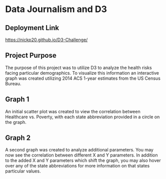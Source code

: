 # Data Journalism and D3

## Deployment Link
https://nickp20.github.io/D3-Challenge/

## Project Purpose
The purpose of this project was to utilize D3 to analyze the health risks facing particular demographics.
To visualize this information an interactive graph was created utilizing 2014 ACS 1-year estimates from the US Census Bureau.

## Graph 1 
An initial scatter plot was created to view the correlation between Healthcare vs. Poverty, with each state abbreviation provided in a circle on the graph. 


## Graph 2
A second graph was created to analyze additional parameters. You may now see the correlation between different X and Y parameters. 
In addition to the added X and Y parameters which shift the graph, you may also hover over any of the state abbreviations for more information on that states particular values. 
